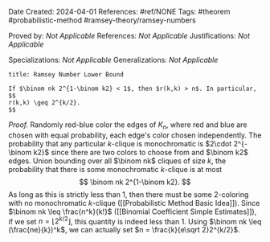 Date Created: 2024-04-01
References: #ref/NONE
Tags: #theorem #probabilistic-method #ramsey-theory/ramsey-numbers 

Proved by: <i>Not Applicable</i>
References: <i>Not Applicable</i>
Justifications: <i>Not Applicable</i>

Specializations: <i>Not Applicable</i>
Generalizations: <i>Not Applicable</i>

```ad-theorem
title: Ramsey Number Lower Bound

If $\binom nk 2^{1-\binom k2} < 1$, then $r(k,k) > n$. In particular,
$$
r(k,k) \geq 2^{k/2}.
$$

```

<i>Proof.</i> Randomly red-blue color the edges of $K_n$, where red and blue are chosen with equal probability, each edge's color chosen independently. The probability that any particular $k$-clique is monochromatic is $2\cdot 2^{-\binom k2}$ since there are two colors to choose from and $\binom k2$ edges. Union bounding over all $\binom nk$ cliques of size $k$, the probability that there is some monochromatic $k$-clique is at most
$$
\binom nk 2^{1-\binom k2}.
$$
As long as this is strictly less than 1, then there must be some 2-coloring with no monochromatic $k$-clique ([[Probabilistic Method Basic Idea]]). Since $\binom nk \leq \frac{n^k}{k!}$ ([[Binomial Coefficient Simple Estimates]]), if we set $n = \lfloor 2^{k/2}\rfloor$, this quantity is indeed less than 1. Using $\binom nk \leq (\frac{ne}{k})^k$, we can actually set $n = \frac{k}{e\sqrt 2}2^{k/2}$. 

